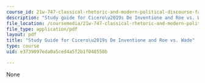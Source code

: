 ```yaml
---
course_id: 21w-747-classical-rhetoric-and-modern-political-discourse-fall-2009
description: "Study guide for Cicero\u2019s De Inventione and Roe vs. Wade."
file_location: /coursemedia/21w-747-classical-rhetoric-and-modern-political-discourse-fall-2009/e3739897eda0a5ced4a5f2b1f048550b_MIT21W_747_01F09_study03.pdf
file_type: application/pdf
layout: pdf
title: "Study Guide for Cicero\u2019s De Inventione and Roe vs. Wade"
type: course
uid: e3739897eda0a5ced4a5f2b1f048550b

---
```

None